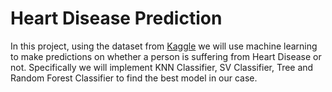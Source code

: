 # Heart Disease Prediction

In this project, using the dataset from [Kaggle](https://www.kaggle.com/ronitf/heart-disease-uci) we will use machine learning to make predictions on whether a person is suffering from Heart Disease or not.
Specifically we will implement KNN Classifier, SV Classifier, Tree and Random Forest Classifier to find the best model in our case.
